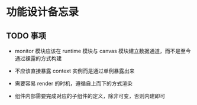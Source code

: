 # 功能设计备忘录

## TODO 事项

- monitor 模块应该在 runtime 模块与 canvas 模块建立数据通道，而不是至今通过裸露的方式构建

- 不应该直接暴露 context 实例而是通过单例暴露出来

- 需要容易 render 的时机，遵循自上而下的方式渲染

- 组件内部需要完成对应的子组件的定义，除非可变，否则内建即可
